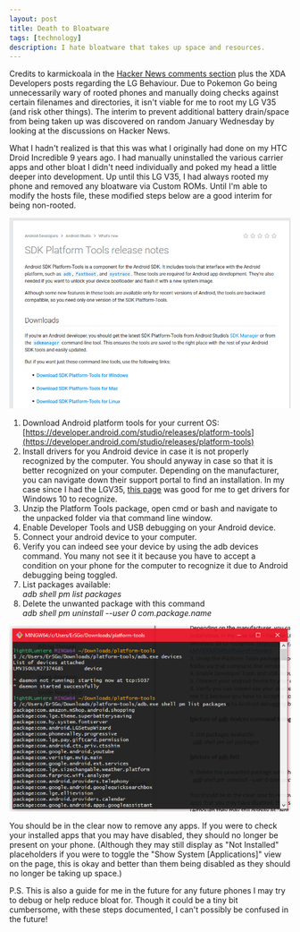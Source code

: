 ```yaml
---
layout: post
title: Death to Bloatware
tags: [technology]
description: I hate bloatware that takes up space and resources.
---
```


Credits to karmickoala in the [Hacker News comments section](https://news.ycombinator.com/item?id=18864220) plus the XDA Developers posts regarding the LG Behaviour. Due to Pokemon Go being unnecessarily wary of rooted phones and manually doing checks against certain filenames and directories, it isn't viable for me to root my LG V35 (and risk other things). The interim to prevent additional battery drain/space from being taken up was discovered on random January Wednesday by looking at the discussions on Hacker News.

What I hadn't realized is that this was what I originally had done on my HTC Droid Incredible 9 years ago. I had manually uninstalled the various carrier apps and other bloat I didn't need individually and poked my head a little deeper into development. Up until this LG V35, I had always rooted my phone and removed any bloatware via Custom ROMs. Until I'm able to modify the hosts file, these modified steps below are a good interim for being non-rooted.

<img src="/images/bloat/Platform Tools.png" />

1. Download Android platform tools for your current OS:
[https://developer.android.com/studio/releases/platform-tools](https://developer.android.com/studio/releases/platform-tools)
2. Install drivers for you Android device in case it is not properly recognized by the computer. You should anyway in case so that it is better recognized on your computer. Depending on the manufacturer, you can navigate down their support portal to find an installation. In my case since I had the LGV35, [this page](https://www.lg.com/us/support-mobile/lg-LMV350ULM#softwareFirmware) was good for me to get drivers for Windows 10 to recognize. 
3. Unzip the Platform Tools package, open cmd or bash and navigate to the unpacked folder via that command line window. 
4. Enable Developer Tools and USB debugging on your Android device.
5. Connect your android device to your computer.
6. Verify you can indeed see your device by using the adb devices command. You many not see it it because you have to accept a condition on your phone for the computer to recognize it due to Android debugging being toggled.
7. List packages available:  
  _adb shell pm list packages_
8. Delete the unwanted package with this command  
  _adb shell pm uninstall --user 0 com.package.name_

<img src="/images/bloat/Bash.png" />

You should be in the clear now to remove any apps. If you were to check your installed apps that you may have disabled, they should no longer be present on your phone. (Although they may still display as "Not Installed" placeholders if you were to toggle the "Show System [Applications]" view on the page, this is okay and better than them being disabled as they should no longer be taking up space.)

P.S. This is also a guide for me in the future for any future phones I may try to debug or help reduce bloat for. Though it could be a tiny bit cumbersome, with these steps documented, I can't possibly be confused in the future!
